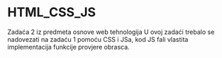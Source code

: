# HTML_CSS_JS
Zadaća 2 iz predmeta osnove web tehnologija
U ovoj zadaći trebalo se nadovezati na zadaću 1 pomoću CSS i JSa, kod JS fali vlastita implementacija funkcije provjere obrasca. 
